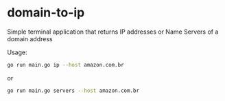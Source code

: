 # domain-to-ip

Simple terminal application that returns IP addresses or Name Servers of a domain address

Usage:

```bash
go run main.go ip --host amazon.com.br
```

or

```bash
go run main.go servers --host amazon.com.br
```
